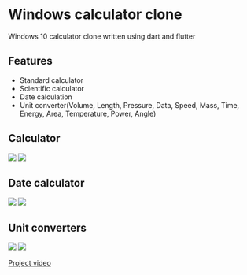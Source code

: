 # Windows calculator clone

Windows 10 calculator clone written using dart and flutter
## Features
 - Standard calculator
 - Scientific calculator
 - Date calculation
 - Unit converter(Volume, Length, Pressure, Data, Speed, Mass, Time, Energy, Area, Temperature, Power, Angle)
## Calculator
![](Screenshots/Standard.jpg) ![](Screenshots/Scientific.jpg)
## Date calculator
![](Screenshots/DateDifference.jpg) ![](Screenshots/AddOrSubtract.jpg)
## Unit converters
![](Screenshots/UnitConverter.jpg) ![](Screenshots/SideMenu.jpg)

[Project video](https://youtu.be/7V23lSN-jCw?si=4JUeKepfw4TnSbxw)